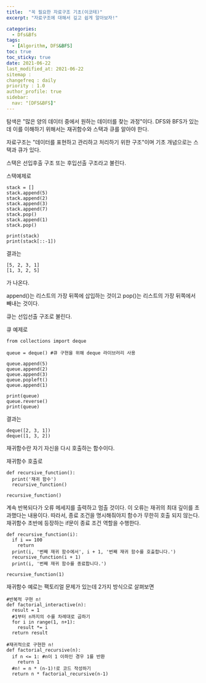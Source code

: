 ```yaml
---
title:  "꼭 필요한 자료구조 기초(이코테)"
excerpt: "자료구조에 대해서 깊고 쉽게 알아보자!"

categories:
  - Dfs&Bfs
tags:
  - [Algorithm, DFS&BFS]
toc: true
toc_sticky: true
date: 2021-06-22
last_modified_at: 2021-06-22
sitemap :
changefreq : daily
priority : 1.0
author_profile: true
sidebar:
  nav: "[DFS&BFS]"
---
```

탐색은 "많은 양의 데이터 중에서 원하는 데이터를 찾는 과정"이다.
DFS와 BFS가 있는데 이를 이해하기 위해서는 재귀함수와 스택과 큐를 알아야 한다.

자료구조는 "데이터를 표현하고 관리하고 처리하기 위한 구조"이며
기초 개념으로는 스택과 큐가 있다.

스택은 선입후출 구조 또는 후입선출 구조라고 불린다.

스택예제로
```
stack = []
stack.append(5)
stack.append(2)
stack.append(3)
stack.append(7)
stack.pop()
stack.append(1)
stack.pop()

print(stack)
print(stack[::-1])
```
결과는
```
[5, 2, 3, 1]
[1, 3, 2, 5]
```
가 나온다.

append()는 리스트의 가장 뒤쪽에 삽입하는 것이고
pop()는 리스트의 가장 뒤쪽에서 빼내는 것이다.

큐는 선입선출 구조로 불린다.

큐 예제로
```
from collections import deque

queue = deque() #큐 구현을 위해 deque 라이브러리 사용

queue.append(5)
queue.append(2)
queue.append(3)
queue.popleft()
queue.append(1)

print(queue)
queue.reverse()
print(queue)
```
결과는
```
deque([2, 3, 1])
deque([1, 3, 2])
```

재귀함수란 자기 자신을 다시 호출하는 함수이다.

재귀함수 호출로
```
def recursive_function():
  print('재귀 함수')
  recursive_function()

recursive_function()
```
계속 반복되다가 오류 메세지를 출력하고 멈출 것이다. 이 오류는 재귀의 최대 깊이를 초과했다는 내용이다.
따라서, 종료 조건을 명시해줘야지 함수가 무한히 호출 되지 않는다.
재귀함수 초반에 등장하는 if문이 종료 조건 역할을 수행한다.
```
def recursive_function(i):
  if i == 100
    return
  print(i, '번째 재귀 함수에서', i + 1, '번째 재귀 함수를 호출합니다.')
  recursive_function(i + 1)
  print(i, '번째 재귀 함수를 종료합니다.')

recursive_function(1)
```

재귀함수 예로는 팩토리얼 문제가 있는데 2가지 방식으로 살펴보면
```
#반복적 구현 n!
def factorial_interactive(n):
  result = 1
  #1부터 n까지의 수를 차례대로 곱하기
  for i in range(1, n+1):
    result *= i
  return result

#재귀적으로 구현한 n!
def factorial_recursive(n):
  if n <= 1: #n이 1 이하인 경우 1를 반환
    return 1
  #n! = n * (n-1)!로 코드 작성하기
  return n * factorial_recursive(n-1)
```